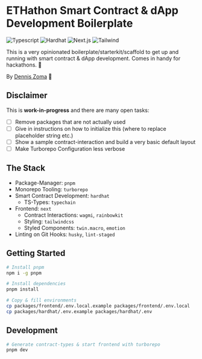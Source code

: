 # ETHathon Smart Contract & dApp Development Boilerplate

![Typescript](https://img.shields.io/badge/Typescript-blue)
![Hardhat](https://img.shields.io/badge/Hardhat-yellow)
![Next.js](https://img.shields.io/badge/Next.js-gray)
![Tailwind](https://img.shields.io/badge/Tailwind-pink)

This is a very opinionated boilerplate/starterkit/scaffold to get up and running with smart contract & dApp development. Comes in handy for hackathons. 👀

By [Dennis Zoma](https://twitter.com/dennis_zoma) 🤠

## Disclaimer

This is **work-in-progress** and there are many open tasks:

- [ ] Remove packages that are not actually used
- [ ] Give in instructions on how to initialize this (where to replace placeholder string etc.)
- [ ] Show a sample contract-interaction and build a very basic default layout
- [ ] Make Turborepo Configuration less verbose

## The Stack

- Package-Manager: `pnpm`
- Monorepo Tooling: `turborepo`
- Smart Contract Development: `hardhat`
  - TS-Types: `typechain`
- Frontend: `next`
  - Contract Interactions: `wagmi`, `rainbowkit`
  - Styling: `tailwindcss`
  - Styled Components: `twin.macro`, `emotion`
- Linting on Git Hooks: `husky`, `lint-staged`

## Getting Started

```bash
# Install pnpm
npm i -g pnpm

# Install dependencies
pnpm install

# Copy & fill environments
cp packages/frontend/.env.local.example packages/frontend/.env.local
cp packages/hardhat/.env.example packages/hardhat/.env
```

## Development

```bash
# Generate contract-types & start frontend with turborepo
pnpm dev
```

